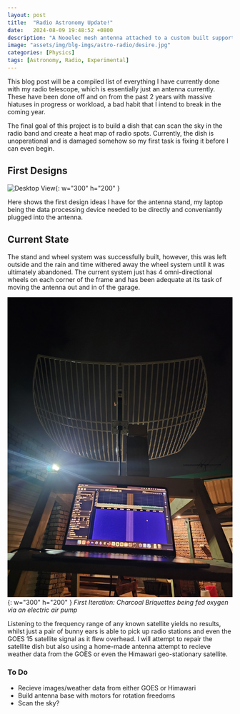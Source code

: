 ```yaml
---
layout: post
title:  "Radio Astronomy Update!"
date:   2024-08-09 19:48:52 +0800
description: "A Nooelec mesh antenna attached to a custom built support system. Outlines current progress with the satellite dish, beginning designs and future outlooks"
image: "assets/img/blg-imgs/astro-radio/desire.jpg"
categories: [Physics]
tags: [Astronomy, Radio, Experimental]
---
```


This blog post will be a compiled list of everything I have currently done with my radio telescope, which is essentially just an antenna currently. These have been done off and on from the past 2 years with massive hiatuses in progress or workload, a bad habit that I intend to break in the coming year.

The final goal of this project is to build a dish that can scan the sky in the radio band and create a heat map of radio spots. Currently, the dish is unoperational and is damaged somehow so my first task is fixing it before I can even begin.

## First Designs

![Desktop View](/assets/img/blg-imgs/astro-radio/desire.jpg){: w="300" h="200" }

Here shows the first design ideas I have for the antenna stand, my laptop being the data processing device needed to be directly and conveniantly plugged into the antenna.


## Current State

The stand and wheel system was successfully built, however, this was left outside and the rain and time withered away the wheel system until it was ultimately abandoned. The current system just has 4 omni-directional wheels on each corner of the frame and has been adequate at its task of moving the antenna out and in of the garage. 

![Desktop View](/assets/img/blg-imgs/astro-radio/signal1.jpg){: w="300" h="200" }
_First Iteration: Charcoal Briquettes being fed oxygen via an electric air pump_

Listening to the frequency range of any known satellite yields no results, whilst just a pair of bunny ears is able to pick up radio stations and even the GOES 15 satellite signal as it flew overhead. I will attempt to repair the satellite dish but also using a home-made antenna attempt to recieve weather data from the GOES or even the Himawari geo-stationary satellite.


### To Do
* Recieve images/weather data from either GOES or Himawari
* Build antenna base with motors for rotation freedoms
* Scan the sky?